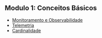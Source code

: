 ## Modulo 1: Conceitos Básicos

- [Monitoramento e Observabilidade](./Module-1%20-%20Conceitos%20Básicos/README.md#monitoramento-e-observabilidade)
- [Telemetria](./Module-1%20-%20Conceitos%20Básicos/README.md#telemetria)
- [Cardinalidade](./Module-1%20-%20Conceitos%20Básicos/README.md#cardinalidade)

